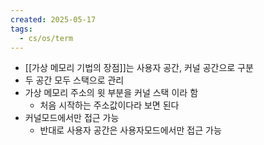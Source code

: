 ```yaml
---
created: 2025-05-17
tags:
  - cs/os/term
---
```

- [[가상 메모리 기법의 장점]]는 사용자 공간, 커널 공간으로 구분
- 두 공간 모두 스택으로 관리
- 가상 메모리 주소의 윗 부분을 커널 스택 이라 함
	- 처음 시작하는 주소값이다라 보면 된다
- 커널모드에서만 접근 가능
	- 반대로 사용자 공간은 사용자모드에서만 접근 가능